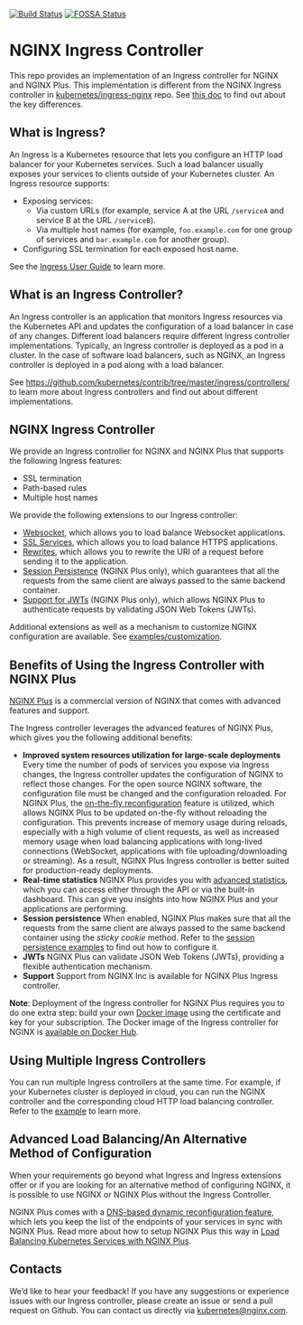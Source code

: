 
[![Build Status](https://travis-ci.org/nginxinc/kubernetes-ingress.svg?branch=master)](https://travis-ci.org/nginxinc/kubernetes-ingress)  [![FOSSA Status](https://app.fossa.io/api/projects/custom%2B1062%2Fkubernetes-ingress%2F.svg?type=shield)](https://app.fossa.io/projects/custom%2B1062%2Fkubernetes-ingress%2F?ref=badge_shield)

# NGINX Ingress Controller

This repo provides an implementation of an Ingress controller for NGINX and NGINX Plus. This implementation is different from the NGINX Ingress controller in [kubernetes/ingress-nginx](https://github.com/kubernetes/ingress-nginx) repo. See [this doc](docs/nginx-ingress-controllers.md) to find out about the key differences.

## What is Ingress?

An Ingress is a Kubernetes resource that lets you configure an HTTP load balancer for your Kubernetes services. Such a load balancer usually exposes your services to clients outside of your Kubernetes cluster. An Ingress resource supports:
* Exposing services:
    * Via custom URLs (for example, service A at the URL `/serviceA` and service B at the URL `/serviceB`).
    * Via multiple host names (for example, `foo.example.com` for one group of services and `bar.example.com` for another group).
* Configuring SSL termination for each exposed host name.

See the [Ingress User Guide](http://kubernetes.io/docs/user-guide/ingress/) to learn more.

## What is an Ingress Controller?

An Ingress controller is an application that monitors Ingress resources via the Kubernetes API and updates the configuration of a load balancer in case of any changes. Different load balancers require different Ingress controller implementations. Typically, an Ingress controller is deployed as a pod in a cluster. In the case of software load balancers, such as NGINX, an Ingress controller is deployed in a pod along with a load balancer.

See https://github.com/kubernetes/contrib/tree/master/ingress/controllers/ to learn more about Ingress controllers and find out about different implementations.

## NGINX Ingress Controller

We provide an Ingress controller for NGINX and NGINX Plus that supports the following Ingress features:
* SSL termination
* Path-based rules
* Multiple host names

We provide the following extensions to our Ingress controller:
* [Websocket](examples/websocket), which allows you to load balance Websocket applications.
* [SSL Services](examples/ssl-services), which allows you to load balance HTTPS applications.
* [Rewrites](examples/rewrites), which allows you to rewrite the URI of a request before sending it to the application.
* [Session Persistence](examples/session-persistence) (NGINX Plus only), which guarantees that all the requests from the same client are always passed to the same backend container.
* [Support for JWTs](examples/jwt) (NGINX Plus only), which allows NGINX Plus to authenticate requests by validating JSON Web Tokens (JWTs).

Additional extensions as well as a mechanism to customize NGINX configuration are available. See [examples/customization](examples/customization).

## Benefits of Using the Ingress Controller with NGINX Plus

[NGINX Plus](https://www.nginx.com/products/) is a commercial version of NGINX that comes with advanced features and support.

The Ingress controller leverages the advanced features of NGINX Plus, which gives you the following additional benefits:

* **Improved system resources utilization for large-scale deployments**
Every time the number of pods of services you expose via Ingress changes, the Ingress controller updates the configuration of NGINX to reflect those changes. For the open source NGINX software, the configuration file must be changed and the configuration reloaded. For NGINX Plus, the [on-the-fly reconfiguration](https://www.nginx.com/products/on-the-fly-reconfiguration/) feature is utilized, which allows NGINX Plus to be updated on-the-fly without reloading the configuration. This prevents increase of memory usage during reloads, especially with a high volume of client requests, as well as increased memory usage when load balancing applications with long-lived connections (WebSocket, applications with file uploading/downloading or streaming). As a result, NGINX Plus Ingress controller is better suited for production-ready deployments.
* **Real-time statistics**
NGINX Plus provides you with [advanced statistics](https://www.nginx.com/products/live-activity-monitoring/), which you can access either through the API or via the built-in dashboard. This can give you insights into how NGINX Plus and your applications are performing.
* **Session persistence** When enabled, NGINX Plus makes sure that all the requests from the same client are always passed to the same backend container using the *sticky cookie* method. Refer to the [session persistence examples](examples/session-persistence) to find out how to configure it.
* **JWTs** NGINX Plus can validate JSON Web Tokens (JWTs), providing a flexible authentication mechanism.
* **Support** Support from NGINX Inc is available for NGINX Plus Ingress controller.

**Note**: Deployment of the Ingress controller for NGINX Plus requires you to do one extra step: build your own [Docker image](nginx-controller) using the certificate and key for your subscription.
The Docker image of the Ingress controller for NGINX is [available on Docker Hub](https://hub.docker.com/r/nginx/nginx-ingress/).

## Using Multiple Ingress Controllers

You can run multiple Ingress controllers at the same time. For example, if your Kubernetes cluster is deployed in cloud, you can run the NGINX controller and the corresponding cloud HTTP load balancing controller. Refer to the [example](examples/multiple-ingress-controllers) to learn more.

## Advanced Load Balancing/An Alternative Method of Configuration 

When your requirements go beyond what Ingress and Ingress extensions offer or if you are looking for an alternative method of configuring NGINX, it is possible to use NGINX or NGINX Plus without the Ingress Controller.

NGINX Plus comes with a [DNS-based dynamic reconfiguration feature](https://www.nginx.com/blog/dns-service-discovery-nginx-plus/), which lets you keep the list of the endpoints of your services in sync with NGINX Plus. Read more about how to setup NGINX Plus this way in [Load Balancing Kubernetes Services with NGINX Plus](https://www.nginx.com/blog/load-balancing-kubernetes-services-nginx-plus/).

## Contacts

We’d like to hear your feedback! If you have any suggestions or experience issues with our Ingress controller, please create an issue or send a pull request on Github.
You can contact us directly via [kubernetes@nginx.com](mailto:kubernetes@nginx.com).
